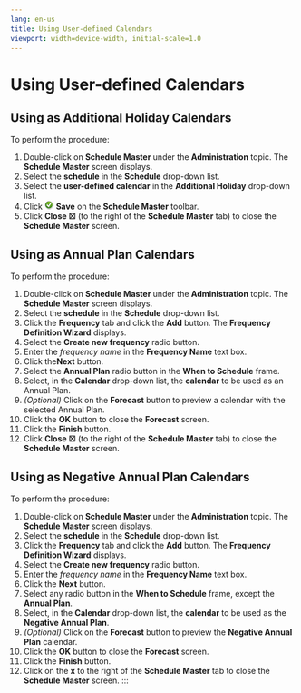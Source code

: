 ```yaml
---
lang: en-us
title: Using User-defined Calendars
viewport: width=device-width, initial-scale=1.0
---
```


#  Using User-defined Calendars

## Using as Additional Holiday Calendars

To perform the procedure:

1.  Double-click on **Schedule Master** under the **Administration**
    topic. The **Schedule Master** screen displays.
2.  Select the **schedule** in the **Schedule** drop-down list.
3.  Select the **user-defined calendar** in the **Additional Holiday**
    drop-down list.
4.  Click ![Save     icon](../../../Resources/Images/EM/EMsave.png "Save icon") **Save**
    on the **Schedule Master** toolbar.
5.  Click **Close ☒** (to the right of the **Schedule Master** tab) to
    close the **Schedule Master** screen.

## Using as Annual Plan Calendars

To perform the procedure:

1.  Double-click on **Schedule Master** under the **Administration**
    topic. The **Schedule Master** screen displays.
2.  Select the **schedule** in the **Schedule** drop-down list.
3.  Click the **Frequency** tab and click the **Add** button. The
    **Frequency Definition Wizard** displays.
4.  Select the **Create new frequency** radio button.
5.  Enter the *frequency name* in the **Frequency Name** text box.
6.  Click the**Next** button.
7.  Select the **Annual Plan** radio button in the **When to Schedule**
    frame.
8.  Select, in the **Calendar** drop-down list, the **calendar** to be
    used as an Annual Plan.
9.  *(Optional)* Click on the **Forecast** button to
    preview a calendar with the selected Annual Plan.
10. Click the **OK** button to close the **Forecast** screen.
11. Click the **Finish** button.
12. Click **Close ☒** (to the right of the **Schedule Master** tab) to
    close the **Schedule Master** screen.

## Using as Negative Annual Plan Calendars

To perform the procedure:

1.  Double-click on **Schedule Master** under the **Administration**
    topic. The **Schedule Master** screen displays.
2.  Select the **schedule** in the **Schedule** drop-down list.
3.  Click the **Frequency** tab and click the **Add** button. The
    **Frequency Definition Wizard** displays.
4.  Select the **Create new frequency** radio button.
5.  Enter the *frequency name* in the **Frequency Name** text box.
6.  Click the **Next** button.
7.  Select any radio button in the **When to Schedule** frame, except
    the **Annual Plan**.
8.  Select, in the **Calendar** drop-down list, the **calendar** to be
    used as the **Negative Annual Plan**.
9.  *(Optional)* Click on the **Forecast** button to
    preview the **Negative Annual Plan** calendar.
10. Click the **OK** button to close the **Forecast** screen.
11. Click the **Finish** button.
12. Click on the **x** to the right of the **Schedule Master** tab to
    close the **Schedule Master** screen.
:::

 

